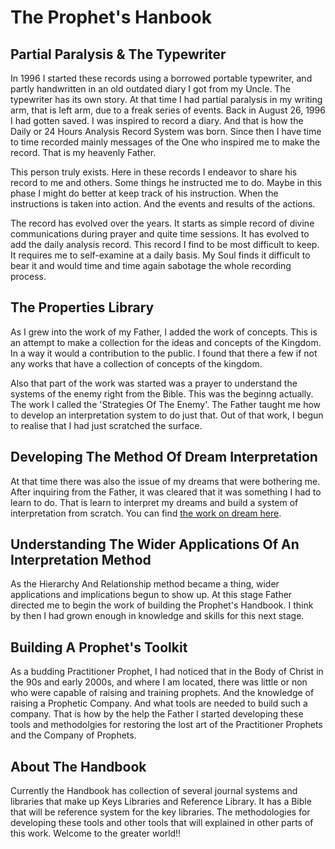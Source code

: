 # The Prophet's Hanbook

## Partial Paralysis & The Typewriter 
In 1996 I started these records using a borrowed portable typewriter, and partly handwritten in an old outdated diary I got from my Uncle. The typewriter has its own story. At that time I had partial paralysis in my writing arm, that is left arm, due to a freak series of events. Back in August 26, 1996 I had gotten saved. I was inspired to record a diary. And that is how the Daily or 24 Hours Analysis Record System was born. Since then I have time to time recorded mainly messages of the One who inspired me to make the record. That is my heavenly Father. 

This person truly exists. Here in these records I endeavor to share his record to me and others. Some things he instructed me to do. Maybe in this phase I might do better at keep track of his instruction. When the instructions is taken into action. And the events and results of the actions.  

The record has evolved over the years. It starts as simple record of divine communications during prayer and quite time sessions. It has evolved to add the daily analysis record. This record I find to be most difficult to keep. It requires me to self-examine at a daily basis. My Soul finds it difficult to bear it and would time and time again sabotage the whole recording process.

## The Properties Library
As I grew into the work of my Father, I added the work of concepts. This is an attempt to make a collection for the ideas and concepts of the Kingdom. In a way it would a contribution to the public. I found that there a few if not any works that have a collection of concepts of the kingdom. 

Also that part of the work was started was a prayer to understand the systems of the enemy right from the Bible. This was the beginng actually. The work I called the 'Strategies Of The Enemy'. The Father taught me how to develop an interpretation system to do just that. Out of that work, I begun to realise that I had just scratched the surface. 

## Developing The Method Of Dream Interpretation
At that time there  was also the issue of my dreams that were bothering me. After inquiring from the Father, it was cleared that it was something I had to learn to do. That is learn to interpret my dreams and build a system of interpretation from scratch. You can find [the work on dream here](docs/dreams-journal.md).

## Understanding The Wider Applications Of An Interpretation Method
As the Hierarchy And Relationship method became a thing, wider applications and implications begun to show up. At this stage Father directed me to begin the work of building the Prophet's Handbook. I think by then I had grown enough in knowledge and skills for this next stage. 

## Building A Prophet's Toolkit
As a budding Practitioner Prophet, I had noticed that in the Body of Christ in the 90s and early 2000s, and where I am located, there was little or non who were capable of raising and training prophets. And the knowledge of raising a Prophetic Company. And what tools are needed to build such a company. That is how by the help the Father I started developing these tools and methodolgies for restoring the lost art of the Practitioner Prophets and the Company of Prophets. 

## About The Handbook
Currently the Handbook has collection of several journal systems and libraries that make up Keys Libraries and Reference Library. It has a Bible that will be reference system for the key libraries. The methodologies for developing these tools and other tools that will explained in other parts of this work. Welcome to the greater world!!